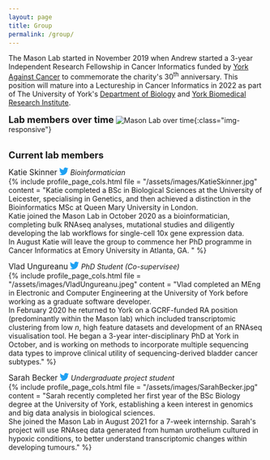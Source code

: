 ```yaml
---
layout: page
title: Group
permalink: /group/
---
```

The Mason Lab started in November 2019 when Andrew started a 3-year Independent Research Fellowship in Cancer Informatics funded by [York Against Cancer](https://www.yorkagainstcancer.org.uk/) to commemorate the charity's 30<sup>th</sup> anniversary. This position will mature into a Lectureship in Cancer Informatics in 2022 as part of The University of York's [Department of Biology](https://www.york.ac.uk/biology/) and [York Biomedical Research Institute](https://www.york.ac.uk/biomedical-research-institute/).

<span style="font-size:1.3em;">**Lab members over time**</span>
![Mason Lab over time](/assets/images/lab_gantt.jpg){:class="img-responsive"}
<br/><br/>

<span style="font-size:1.3em;">**Current lab members**</span><br/>

<span style="font-size:1.1em;">Katie Skinner</span> [<img src="/assets/images/Twitter-Logo.jpg" width="18">](https://twitter.com/Katie_Skinner_) *Bioinformatician*<br/>
{% include profile_page_cols.html 
	file = "/assets/images/KatieSkinner.jpg"
	content = "Katie completed a BSc in Biological Sciences at the University of Leicester, specialising in Genetics, and then achieved a distinction in the Bioinformatics MSc at Queen Mary University in London.<br/>Katie joined the Mason Lab in October 2020 as a bioinformatician, completing bulk RNAseq analyses, mutational studies and diligently developing the lab workflows for single-cell 10x gene expression data.<br/>In August Katie will leave the group to commence her PhD programme in Cancer Informatics at Emory University in Atlanta, GA. "
%}

<span style="font-size:1.1em;">Vlad Ungureanu</span> [<img src="/assets/images/Twitter-Logo.jpg" width="18">](https://twitter.com/vladUngu) *PhD Student (Co-supervisee)*<br/>
{% include profile_page_cols.html 
	file = "/assets/images/VladUngureanu.jpeg"
	content = "Vlad completed an MEng in Electronic and Computer Engineering at the University of York before working as a graduate software developer.<br/>In February 2020 he returned to York on a GCRF-funded RA position (predominantly within the Mason lab) which included transcriptomic clustering from low <i>n</i>, high feature datasets and development of an RNAseq visualisation tool. He began a 3-year inter-disciplinary PhD at York in October, and is working on methods to incorporate multiple sequencing data types to improve clinical utility of sequencing-derived bladder cancer subtypes."
%}

<span style="font-size:1.1em;">Sarah Becker</span> [<img src="/assets/images/Twitter-Logo.jpg" width="18">](https://twitter.com/SarahBe78533775) *Undergraduate project student*<br/>
{% include profile_page_cols.html 
	file = "/assets/images/SarahBecker.jpg"
	content = "Sarah recently completed her first year of the BSc Biology degree at the University of York, establishing a keen interest in genomics and big data analysis in biological sciences.<br/>She joined the Mason Lab in August 2021 for a 7-week internship. Sarah's project will use RNAseq data generated from human urothelium cultured in hypoxic conditions, to better understand transcriptomic changes within developing tumours."
%}